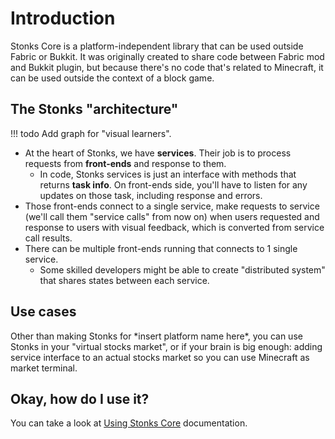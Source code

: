# Introduction
Stonks Core is a platform-independent library that can be used outside Fabric or Bukkit. It was originally created to share code between Fabric mod and Bukkit plugin, but because there's no code that's related to Minecraft, it can be used outside the context of a block game.

## The Stonks "architecture"
!!! todo
    Add graph for "visual learners".

- At the heart of Stonks, we have **services**. Their job is to process requests from **front-ends** and response to them.
    + In code, Stonks services is just an interface with methods that returns **task info**. On front-ends side, you'll have to listen for any updates on those task, including response and errors.
- Those front-ends connect to a single service, make requests to service (we'll call them "service calls" from now on) when users requested and response to users with visual feedback, which is converted from service call results.
- There can be multiple front-ends running that connects to 1 single service.
    + Some skilled developers might be able to create "distributed system" that shares states between each service.

## Use cases
Other than making Stonks for \*insert platform name here\*, you can use Stonks in your "virtual stocks market", or if your brain is big enough: adding service interface to an actual stocks market so you can use Minecraft as market terminal.

## Okay, how do I use it?
You can take a look at [Using Stonks Core](<Using Stonks Core.md>) documentation.
